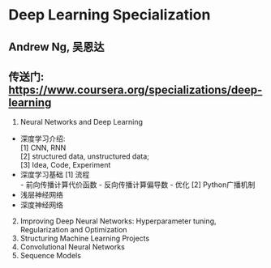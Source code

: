 # Deep Learning Specialization
## Andrew Ng, 吴恩达
## 传送门: https://www.coursera.org/specializations/deep-learning
1. Neural Networks and Deep Learning  
- 深度学习介绍:   
    [1] CNN, RNN   
    [2] structured data, unstructured data;   
    [3] Idea, Code, Experiment  
- 深度学习基础
    [1] 流程     
        - 前向传播计算代价函数
        - 反向传播计算偏导数
        - 优化
    [2] Python广播机制
- 浅层神经网络
- 深度神经网络
2. Improving Deep Neural Networks: Hyperparameter tuning, Regularization and Optimization
3. Structuring Machine Learning Projects
4. Convolutional Neural Networks
5. Sequence Models
